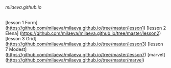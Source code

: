 ###### milaeva.github.io
[lesson 1 Form] (https://github.com/milaeva/milaeva.github.io/tree/master/lesson1)
[lesson 2 Elena] (https://github.com/milaeva/milaeva.github.io/tree/master/lesson2)
[lesson 3 Grid] (https://github.com/milaeva/milaeva.github.io/tree/master/lesson3)
[lesson 7 Modest] (https://github.com/milaeva/milaeva.github.io/tree/master/lesson7)
[marvel] (https://github.com/milaeva/milaeva.github.io/tree/master/marvel)
